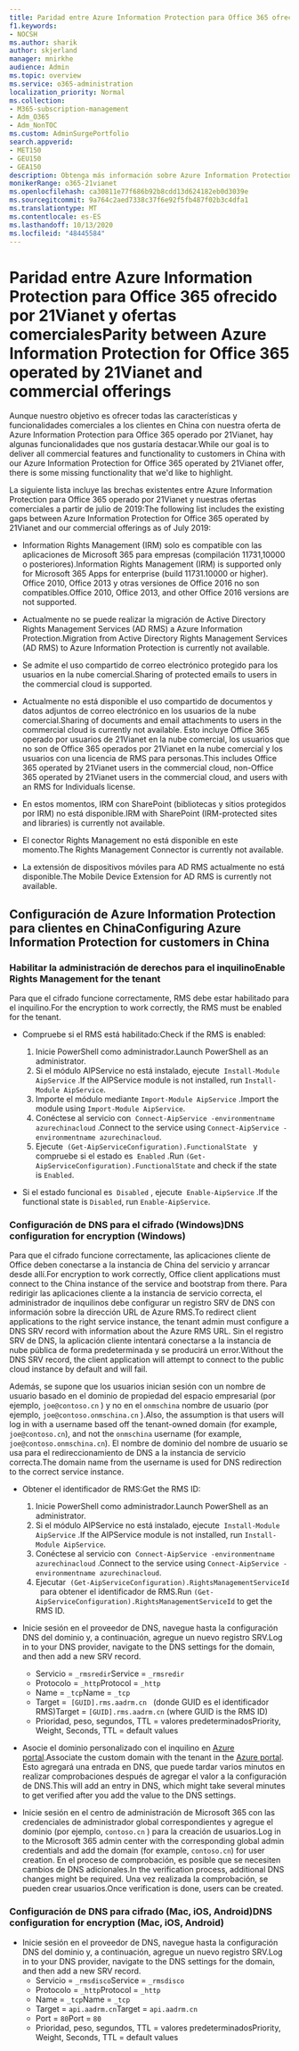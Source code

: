 ```yaml
---
title: Paridad entre Azure Information Protection para Office 365 ofrecido por 21Vianet y ofertas comerciales
f1.keywords:
- NOCSH
ms.author: sharik
author: skjerland
manager: mnirkhe
audience: Admin
ms.topic: overview
ms.service: o365-administration
localization_priority: Normal
ms.collection:
- M365-subscription-management
- Adm_O365
- Adm_NonTOC
ms.custom: AdminSurgePortfolio
search.appverid:
- MET150
- GEU150
- GEA150
description: Obtenga más información sobre Azure Information Protection para Office 365 operado por 21Vianet y cómo configurarlo para clientes en China.
monikerRange: o365-21vianet
ms.openlocfilehash: ca30811e77f686b92b8cdd13d624182eb0d3039e
ms.sourcegitcommit: 9a764c2aed7338c37f6e92f5fb487f02b3c4dfa1
ms.translationtype: MT
ms.contentlocale: es-ES
ms.lasthandoff: 10/13/2020
ms.locfileid: "48445584"
---
```

# <a name="parity-between-azure-information-protection-for-office-365-operated-by-21vianet-and-commercial-offerings"></a><span data-ttu-id="0e4de-103">Paridad entre Azure Information Protection para Office 365 ofrecido por 21Vianet y ofertas comerciales</span><span class="sxs-lookup"><span data-stu-id="0e4de-103">Parity between Azure Information Protection for Office 365 operated by 21Vianet and commercial offerings</span></span>

<span data-ttu-id="0e4de-104">Aunque nuestro objetivo es ofrecer todas las características y funcionalidades comerciales a los clientes en China con nuestra oferta de Azure Information Protection para Office 365 operado por 21Vianet, hay algunas funcionalidades que nos gustaría destacar.</span><span class="sxs-lookup"><span data-stu-id="0e4de-104">While our goal is to deliver all commercial features and functionality to customers in China with our Azure Information Protection for Office 365 operated by 21Vianet offer, there is some missing functionality that we'd like to highlight.</span></span>

<span data-ttu-id="0e4de-105">La siguiente lista incluye las brechas existentes entre Azure Information Protection para Office 365 operado por 21Vianet y nuestras ofertas comerciales a partir de julio de 2019:</span><span class="sxs-lookup"><span data-stu-id="0e4de-105">The following list includes the existing gaps between Azure Information Protection for Office 365 operated by 21Vianet and our commercial offerings as of July 2019:</span></span>

- <span data-ttu-id="0e4de-106">Information Rights Management (IRM) solo es compatible con las aplicaciones de Microsoft 365 para empresas (compilación 11731,10000 o posteriores).</span><span class="sxs-lookup"><span data-stu-id="0e4de-106">Information Rights Management (IRM) is supported only for Microsoft 365 Apps for enterprise (build 11731.10000 or higher).</span></span> <span data-ttu-id="0e4de-107">Office 2010, Office 2013 y otras versiones de Office 2016 no son compatibles.</span><span class="sxs-lookup"><span data-stu-id="0e4de-107">Office 2010, Office 2013, and other Office 2016 versions are not supported.</span></span>

- <span data-ttu-id="0e4de-108">Actualmente no se puede realizar la migración de Active Directory Rights Management Services (AD RMS) a Azure Information Protection.</span><span class="sxs-lookup"><span data-stu-id="0e4de-108">Migration from Active Directory Rights Management Services (AD RMS) to Azure Information Protection is currently not available.</span></span>
  
- <span data-ttu-id="0e4de-109">Se admite el uso compartido de correo electrónico protegido para los usuarios en la nube comercial.</span><span class="sxs-lookup"><span data-stu-id="0e4de-109">Sharing of protected emails to users in the commercial cloud is supported.</span></span>
  
- <span data-ttu-id="0e4de-110">Actualmente no está disponible el uso compartido de documentos y datos adjuntos de correo electrónico en los usuarios de la nube comercial.</span><span class="sxs-lookup"><span data-stu-id="0e4de-110">Sharing of documents and email attachments to users in the commercial cloud is currently not available.</span></span> <span data-ttu-id="0e4de-111">Esto incluye Office 365 operado por usuarios de 21Vianet en la nube comercial, los usuarios que no son de Office 365 operados por 21Vianet en la nube comercial y los usuarios con una licencia de RMS para personas.</span><span class="sxs-lookup"><span data-stu-id="0e4de-111">This includes Office 365 operated by 21Vianet users in the commercial cloud, non-Office 365 operated by 21Vianet users in the commercial cloud, and users with an RMS for Individuals license.</span></span>
  
- <span data-ttu-id="0e4de-112">En estos momentos, IRM con SharePoint (bibliotecas y sitios protegidos por IRM) no está disponible.</span><span class="sxs-lookup"><span data-stu-id="0e4de-112">IRM with SharePoint (IRM-protected sites and libraries) is currently not available.</span></span>
  
- <span data-ttu-id="0e4de-113">El conector Rights Management no está disponible en este momento.</span><span class="sxs-lookup"><span data-stu-id="0e4de-113">The Rights Management Connector is currently not available.</span></span>
  
- <span data-ttu-id="0e4de-114">La extensión de dispositivos móviles para AD RMS actualmente no está disponible.</span><span class="sxs-lookup"><span data-stu-id="0e4de-114">The Mobile Device Extension for AD RMS is currently not available.</span></span>

## <a name="configuring-azure-information-protection-for-customers-in-china"></a><span data-ttu-id="0e4de-115">Configuración de Azure Information Protection para clientes en China</span><span class="sxs-lookup"><span data-stu-id="0e4de-115">Configuring Azure Information Protection for customers in China</span></span>

### <a name="enable-rights-management-for-the-tenant"></a><span data-ttu-id="0e4de-116">Habilitar la administración de derechos para el inquilino</span><span class="sxs-lookup"><span data-stu-id="0e4de-116">Enable Rights Management for the tenant</span></span>

<span data-ttu-id="0e4de-117">Para que el cifrado funcione correctamente, RMS debe estar habilitado para el inquilino.</span><span class="sxs-lookup"><span data-stu-id="0e4de-117">For the encryption to work correctly, the RMS must be enabled for the tenant.</span></span>

- <span data-ttu-id="0e4de-118">Compruebe si el RMS está habilitado:</span><span class="sxs-lookup"><span data-stu-id="0e4de-118">Check if the RMS is enabled:</span></span>
  1. <span data-ttu-id="0e4de-119">Inicie PowerShell como administrador.</span><span class="sxs-lookup"><span data-stu-id="0e4de-119">Launch PowerShell as an administrator.</span></span>
  2. <span data-ttu-id="0e4de-120">Si el módulo AIPService no está instalado, ejecute  `Install-Module AipService` .</span><span class="sxs-lookup"><span data-stu-id="0e4de-120">If the AIPService module is not installed, run `Install-Module AipService`.</span></span>
  3. <span data-ttu-id="0e4de-121">Importe el módulo mediante `Import-Module AipService` .</span><span class="sxs-lookup"><span data-stu-id="0e4de-121">Import the module using `Import-Module AipService`.</span></span>
  4. <span data-ttu-id="0e4de-122">Conéctese al servicio con  `Connect-AipService -environmentname azurechinacloud` .</span><span class="sxs-lookup"><span data-stu-id="0e4de-122">Connect to the service using `Connect-AipService -environmentname azurechinacloud`.</span></span>
  5. <span data-ttu-id="0e4de-123">Ejecute  `(Get-AipServiceConfiguration).FunctionalState`   y compruebe si el estado es  `Enabled` .</span><span class="sxs-lookup"><span data-stu-id="0e4de-123">Run `(Get-AipServiceConfiguration).FunctionalState` and check if the state is `Enabled`.</span></span>

- <span data-ttu-id="0e4de-124">Si el estado funcional es  `Disabled` , ejecute  `Enable-AipService` .</span><span class="sxs-lookup"><span data-stu-id="0e4de-124">If the functional state is `Disabled`, run `Enable-AipService`.</span></span>

### <a name="dns-configuration-for-encryption-windows"></a><span data-ttu-id="0e4de-125">Configuración de DNS para el cifrado (Windows)</span><span class="sxs-lookup"><span data-stu-id="0e4de-125">DNS configuration for encryption (Windows)</span></span>

<span data-ttu-id="0e4de-126">Para que el cifrado funcione correctamente, las aplicaciones cliente de Office deben conectarse a la instancia de China del servicio y arrancar desde allí.</span><span class="sxs-lookup"><span data-stu-id="0e4de-126">For encryption to work correctly, Office client applications must connect to the China instance of the service and bootstrap from there.</span></span> <span data-ttu-id="0e4de-127">Para redirigir las aplicaciones cliente a la instancia de servicio correcta, el administrador de inquilinos debe configurar un registro SRV de DNS con información sobre la dirección URL de Azure RMS.</span><span class="sxs-lookup"><span data-stu-id="0e4de-127">To redirect client applications to the right service instance, the tenant admin must configure a DNS SRV record with information about the Azure RMS URL.</span></span> <span data-ttu-id="0e4de-128">Sin el registro SRV de DNS, la aplicación cliente intentará conectarse a la instancia de nube pública de forma predeterminada y se producirá un error.</span><span class="sxs-lookup"><span data-stu-id="0e4de-128">Without the DNS SRV record, the client application will attempt to connect to the public cloud instance by default and will fail.</span></span>

<span data-ttu-id="0e4de-129">Además, se supone que los usuarios inician sesión con un nombre de usuario basado en el dominio de propiedad del espacio empresarial (por ejemplo, `joe@contoso.cn` ) y no en el `onmschina` nombre de usuario (por ejemplo, `joe@contoso.onmschina.cn` ).</span><span class="sxs-lookup"><span data-stu-id="0e4de-129">Also, the assumption is that users will log in with a username based off the tenant-owned domain (for example, `joe@contoso.cn`), and not the `onmschina` username (for example, `joe@contoso.onmschina.cn`).</span></span> <span data-ttu-id="0e4de-130">El nombre de dominio del nombre de usuario se usa para el redireccionamiento de DNS a la instancia de servicio correcta.</span><span class="sxs-lookup"><span data-stu-id="0e4de-130">The domain name from the username is used for DNS redirection to the correct service instance.</span></span>

- <span data-ttu-id="0e4de-131">Obtener el identificador de RMS:</span><span class="sxs-lookup"><span data-stu-id="0e4de-131">Get the RMS ID:</span></span>
  1. <span data-ttu-id="0e4de-132">Inicie PowerShell como administrador.</span><span class="sxs-lookup"><span data-stu-id="0e4de-132">Launch PowerShell as an administrator.</span></span>
  2. <span data-ttu-id="0e4de-133">Si el módulo AIPService no está instalado, ejecute  `Install-Module AipService` .</span><span class="sxs-lookup"><span data-stu-id="0e4de-133">If the AIPService module is not installed, run `Install-Module AipService`.</span></span>
  3. <span data-ttu-id="0e4de-134">Conéctese al servicio con  `Connect-AipService -environmentname azurechinacloud` .</span><span class="sxs-lookup"><span data-stu-id="0e4de-134">Connect to the service using `Connect-AipService -environmentname azurechinacloud`.</span></span>
  4. <span data-ttu-id="0e4de-135">Ejecutar  `(Get-AipServiceConfiguration).RightsManagementServiceId`   para obtener el identificador de RMS.</span><span class="sxs-lookup"><span data-stu-id="0e4de-135">Run `(Get-AipServiceConfiguration).RightsManagementServiceId` to get the RMS ID.</span></span>

- <span data-ttu-id="0e4de-136">Inicie sesión en el proveedor de DNS, navegue hasta la configuración DNS del dominio y, a continuación, agregue un nuevo registro SRV.</span><span class="sxs-lookup"><span data-stu-id="0e4de-136">Log in to your DNS provider, navigate to the DNS settings for the domain, and then add a new SRV record.</span></span>
  - <span data-ttu-id="0e4de-137">Servicio = `_rmsredir`</span><span class="sxs-lookup"><span data-stu-id="0e4de-137">Service = `_rmsredir`</span></span>
  - <span data-ttu-id="0e4de-138">Protocolo = `_http`</span><span class="sxs-lookup"><span data-stu-id="0e4de-138">Protocol = `_http`</span></span>
  - <span data-ttu-id="0e4de-139">Name = `_tcp`</span><span class="sxs-lookup"><span data-stu-id="0e4de-139">Name = `_tcp`</span></span>
  - <span data-ttu-id="0e4de-140">Target =  `[GUID].rms.aadrm.cn`   (donde GUID es el identificador RMS)</span><span class="sxs-lookup"><span data-stu-id="0e4de-140">Target = `[GUID].rms.aadrm.cn` (where GUID is the RMS ID)</span></span>
  - <span data-ttu-id="0e4de-141">Prioridad, peso, segundos, TTL = valores predeterminados</span><span class="sxs-lookup"><span data-stu-id="0e4de-141">Priority, Weight, Seconds, TTL = default values</span></span>

- <span data-ttu-id="0e4de-142">Asocie el dominio personalizado con el inquilino en [Azure portal](https://portal.azure.cn/#blade/Microsoft_AAD_IAM/ActiveDirectoryMenuBlade/Domains).</span><span class="sxs-lookup"><span data-stu-id="0e4de-142">Associate the custom domain with the tenant in the [Azure portal](https://portal.azure.cn/#blade/Microsoft_AAD_IAM/ActiveDirectoryMenuBlade/Domains).</span></span> <span data-ttu-id="0e4de-143">Esto agregará una entrada en DNS, que puede tardar varios minutos en realizar comprobaciones después de agregar el valor a la configuración de DNS.</span><span class="sxs-lookup"><span data-stu-id="0e4de-143">This will add an entry in DNS, which might take several minutes to get verified after you add the value to the DNS settings.</span></span>

- <span data-ttu-id="0e4de-144">Inicie sesión en el centro de administración de Microsoft 365 con las credenciales de administrador global correspondientes y agregue el dominio (por ejemplo, `contoso.cn` ) para la creación de usuarios.</span><span class="sxs-lookup"><span data-stu-id="0e4de-144">Log in to the Microsoft 365 admin center with the corresponding global admin credentials and add the domain (for example, `contoso.cn`) for user creation.</span></span> <span data-ttu-id="0e4de-145">En el proceso de comprobación, es posible que se necesiten cambios de DNS adicionales.</span><span class="sxs-lookup"><span data-stu-id="0e4de-145">In the verification process, additional DNS changes might be required.</span></span> <span data-ttu-id="0e4de-146">Una vez realizada la comprobación, se pueden crear usuarios.</span><span class="sxs-lookup"><span data-stu-id="0e4de-146">Once verification is done, users can be created.</span></span>

### <a name="dns-configuration-for-encryption-mac-ios-android"></a><span data-ttu-id="0e4de-147">Configuración de DNS para cifrado (Mac, iOS, Android)</span><span class="sxs-lookup"><span data-stu-id="0e4de-147">DNS configuration for encryption (Mac, iOS, Android)</span></span>

- <span data-ttu-id="0e4de-148">Inicie sesión en el proveedor de DNS, navegue hasta la configuración DNS del dominio y, a continuación, agregue un nuevo registro SRV.</span><span class="sxs-lookup"><span data-stu-id="0e4de-148">Log in to your DNS provider, navigate to the DNS settings for the domain, and then add a new SRV record.</span></span>
  - <span data-ttu-id="0e4de-149">Servicio = `_rmsdisco`</span><span class="sxs-lookup"><span data-stu-id="0e4de-149">Service = `_rmsdisco`</span></span>
  - <span data-ttu-id="0e4de-150">Protocolo = `_http`</span><span class="sxs-lookup"><span data-stu-id="0e4de-150">Protocol = `_http`</span></span>
  - <span data-ttu-id="0e4de-151">Name = `_tcp`</span><span class="sxs-lookup"><span data-stu-id="0e4de-151">Name = `_tcp`</span></span>
  - <span data-ttu-id="0e4de-152">Target = `api.aadrm.cn`</span><span class="sxs-lookup"><span data-stu-id="0e4de-152">Target = `api.aadrm.cn`</span></span>
  - <span data-ttu-id="0e4de-153">Port = `80`</span><span class="sxs-lookup"><span data-stu-id="0e4de-153">Port = `80`</span></span>
  - <span data-ttu-id="0e4de-154">Prioridad, peso, segundos, TTL = valores predeterminados</span><span class="sxs-lookup"><span data-stu-id="0e4de-154">Priority, Weight, Seconds, TTL = default values</span></span>
